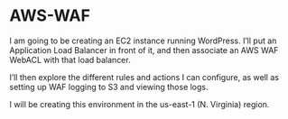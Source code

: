 # AWS-WAF
I am going to be creating an EC2 instance running WordPress. I’ll put an Application Load Balancer in front of it, and then associate an AWS WAF WebACL with that load balancer.

I’ll then explore the different rules and actions I can configure, as well as setting up WAF logging to S3 and viewing those logs.

I will be creating this environment in the us-east-1 (N. Virginia) region.
